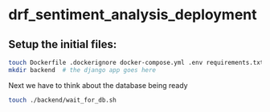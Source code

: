 # drf_sentiment_analysis_deployment

## Setup the initial files:

```sh
touch Dockerfile .dockerignore docker-compose.yml .env requirements.txt requirements.dev.txt .flake8
mkdir backend  # the django app goes here
```

Next we have to think about the database being ready

```sh
touch ./backend/wait_for_db.sh
```
